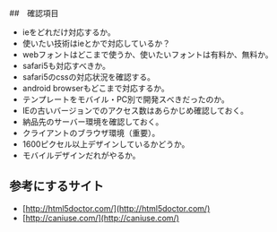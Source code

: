 ##　確認項目

- ieをどれだけ対応するか。
- 使いたい技術はieとかで対応しているか？
- webフォントはどこまで使うか、使いたいフォントは有料か、無料か。
- safari5も対応すべきか。
- safari5のcssの対応状況を確認する。
- android browserもどこまで対応するか。
- テンプレートをモバイル・PC別で開発スべきだったのか。
- IEの古いバージョンでのアクセス数はあらかじめ確認しておく。
- 納品先のサーバー環境を確認しておく。
- クライアントのブラウザ環境（重要）。
- 1600ピクセル以上デザインしているかどうか。
- モバイルデザインだれがやるか。

## 参考にするサイト

- [http://html5doctor.com/](http://html5doctor.com/)
- [http://caniuse.com/](http://caniuse.com/)
